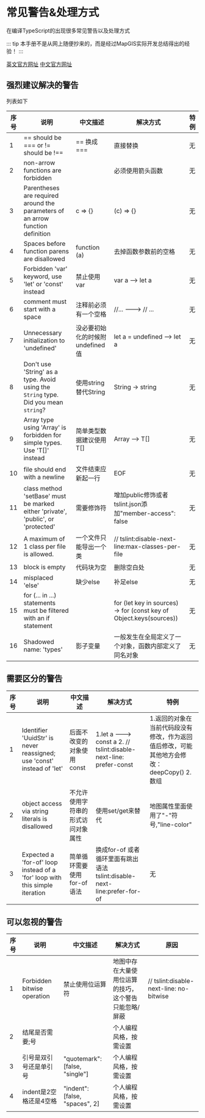 # 常见警告&处理方式
在编译TypeScript的出现很多常见警告以及处理方式

::: tip
本手册不是从网上随便抄来的，而是经过MapGIS实际开发总结得出的经验！
:::

[英文官方网址](https://palantir.github.io/tslint/rules/) [中文官方网址](https://www.tslang.cn/docs/handbook/error.html)

## 强烈建议解决的警告
列表如下

|序号|说明|中文描述 | 解决方式| 特例|
|---|---|---|---|---|
|1|== should be ===  or != should be !== |== 换成 === |直接替换|无|
|2| non-arrow functions are forbidden||必须使用箭头函数|无|
|3| Parentheses are required around the parameters of an arrow function definition|c => {}| (c) => {}|无|
|4| Spaces before function parens are disallowed|function (a)|去掉函数参数前的空格|无|
|5|Forbidden 'var' keyword, use 'let' or 'const' instead|禁止使用var|var a --> let a|无|
|6| comment must start with a space|注释前必须有一个空格|//... ---> // ...|无|
|7| Unnecessary initialization to 'undefined'|没必要初始化的时候附undefined值|let a = undefined --> let a|无|
|8| Don't use 'String' as a type. Avoid using the `String` type. Did you mean `string`?| 使用string替代String|String -> string|无|
|9|Array type using 'Array<T>' is forbidden for simple types. Use 'T[]' instead|简单类型数据建议使用T[]|Array<T> --> T[]|无|
|10|file should end with a newline|文件结束应新起一行|EOF|无|
|11|class method 'setBase' must be marked either 'private', 'public', or 'protected'|需要修饰符|增加public修饰或者tslint.json添加"member-access": false|无|
|12|A maximum of 1 class per file is allowed.|一个文件只能导出一个类|// tslint:disable-next-line:max-classes-per-file|无|
|13|block is empty | 代码块为空|删除空白处|无|
|14|misplaced 'else' | 缺少else|补足else|无|
|15|for (... in ...) statements must be filtered with an if statement||for (let key in sources) -> for (const key of Object.keys(sources))|无|
|16| Shadowed name: 'types'|影子变量|一般发生在全局定义了一个对象，函数内部定义了同名对象|无|


## 需要区分的警告
|序号|说明|中文描述 | 解决方式| 特例|
|---|---|---|---|---|
|1| Identifier 'UuidStr' is never reassigned; use 'const' instead of 'let' | 后面不改变的对象使用const | 1.let a ---> const a   2. // tslint:disable-next-line: prefer-const |  1.返回的对象在当前代码段没有修改，作为返回值后修改，可能其他地方会修改：deepCopy()  2. 数组 |
|2|object access via string literals is disallowed|不允许使用字符串的形式访问对象属性|使用set/get来替代|地图属性里面使用了"-"符号,"line-color"|
|3|Expected a 'for-of' loop instead of a 'for' loop with this simple iteration|简单循环需要使用for-of语法|换成for-of 或者 循环里面有跳出语法 tslint:disable-next-line:prefer-for-of |无|

## 可以忽视的警告

|序号|说明|中文描述 | 解决方式| 原因|
|---|---|---|---|---|
|1| Forbidden bitwise operation|禁止使用位运算符|地图中存在大量使用位运算的技巧，这个警告只能忽略/屏蔽| // tslint:disable-next-line: no-bitwise|防止 bool1 && bool2 -> bool1 & bool2|
|2|结尾是否需要;号||个人编程风格，按需设置|
|3|引号是双引号还是单引号|"quotemark": [false, "single"]|个人编程风格，按需设置|
|4|indent是2空格还是4空格|"indent": [false, "spaces", 2]|个人编程风格，按需设置|


